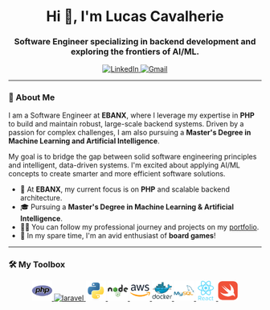 <h1 align="center">Hi 👋, I'm Lucas Cavalherie</h1>
<h3 align="center">Software Engineer specializing in backend development and exploring the frontiers of AI/ML.</h3>

<p align="center">
  <a href="https://www.linkedin.com/in/lucas-cavalherie/" target="_blank">
    <img src="https://img.shields.io/badge/LinkedIn-0077B5?style=for-the-badge&logo=linkedin&logoColor=white" alt="LinkedIn">
  </a>
  <a href="mailto:lucascavalherie01@gmail.com">
    <img src="https://img.shields.io/badge/Gmail-D14836?style=for-the-badge&logo=gmail&logoColor=white" alt="Gmail">
  </a>
</p>

---

### 💼 About Me

<p>
  I am a Software Engineer at <strong>EBANX</strong>, where I leverage my expertise in <strong>PHP</strong> to build and maintain robust, large-scale backend systems. Driven by a passion for complex challenges, I am also pursuing a <strong>Master's Degree in Machine Learning and Artificial Intelligence</strong>.
</p>
<p>
  My goal is to bridge the gap between solid software engineering principles and intelligent, data-driven systems. I'm excited about applying AI/ML concepts to create smarter and more efficient software solutions.
</p>

<ul>
  <li>🔭 At <strong>EBANX</strong>, my current focus is on <strong>PHP</strong> and scalable backend architecture.</li>
  <li>🎓 Pursuing a <strong>Master's Degree in Machine Learning & Artificial Intelligence</strong>.</li>
  <li>👨‍💻 You can follow my professional journey and projects on my <a href="lucascavalherie.github.io/MeuPortfolio/">portfolio</a>.</li>
  <li>🎲 In my spare time, I'm an avid enthusiast of <strong>board games</strong>!</li>
</ul>

---

### 🛠️ My Toolbox

<p align="center">
  <a href="https://www.php.net" target="_blank" rel="noreferrer"> <img src="https://raw.githubusercontent.com/devicons/devicon/master/icons/php/php-original.svg" alt="php" width="40" height="40"/> </a>
  <a href="https://laravel.com/" target="_blank" rel="noreferrer"> <img src="https://cdn.jsdelivr.net/gh/devicons/devicon@latest/icons/laravel/laravel-original.svg" alt="laravel" width="40" height="40"/> </a>
  <a href="https://www.python.org" target="_blank" rel="noreferrer"> <img src="https://raw.githubusercontent.com/devicons/devicon/master/icons/python/python-original.svg" alt="python" width="40" height="40"/> </a>
  <a href="https://nodejs.org" target="_blank" rel="noreferrer"> <img src="https://raw.githubusercontent.com/devicons/devicon/master/icons/nodejs/nodejs-original-wordmark.svg" alt="nodejs" width="40" height="40"/> </a>
  <a href="https://aws.amazon.com" target="_blank" rel="noreferrer"> <img src="https://raw.githubusercontent.com/devicons/devicon/master/icons/amazonwebservices/amazonwebservices-original-wordmark.svg" alt="aws" width="40" height="40"/> </a>
  <a href="https://www.docker.com/" target="_blank" rel="noreferrer"> <img src="https://raw.githubusercontent.com/devicons/devicon/master/icons/docker/docker-original-wordmark.svg" alt="docker" width="40" height="40"/> </a>
  <a href="https://www.mysql.com/" target="_blank" rel="noreferrer"> <img src="https://raw.githubusercontent.com/devicons/devicon/master/icons/mysql/mysql-original-wordmark.svg" alt="mysql" width="40" height="40"/> </a>
  <a href="https://reactjs.org/" target="_blank" rel="noreferrer"> <img src="https://raw.githubusercontent.com/devicons/devicon/master/icons/react/react-original-wordmark.svg" alt="react" width="40" height="40"/> </a>
  <a href="https://developer.apple.com/swift/" target="_blank" rel="noreferrer"> <img src="https://raw.githubusercontent.com/devicons/devicon/master/icons/swift/swift-original.svg" alt="swift" width="40" height="40"/> </a>
</p>
